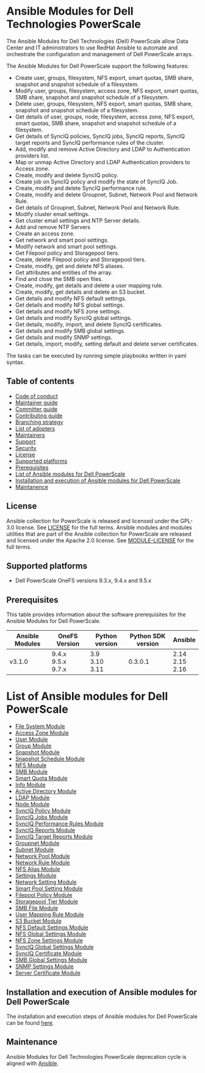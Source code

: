 # Ansible Modules for Dell Technologies PowerScale

The Ansible Modules for Dell Technologies (Dell) PowerScale allow Data Center and IT administrators to use RedHat Ansible to automate and orchestrate the configuration and management of Dell PowerScale arrays.

The Ansible Modules for Dell PowerScale support the following features:
- Create user, groups, filesystem, NFS export, smart quotas, SMB share, snapshot and snapshot schedule of a filesystem.
- Modify user, groups, filesystem, access zone, NFS export, smart quotas, SMB share, snapshot and snapshot schedule of a filesystem.
- Delete user, groups, filesystem, NFS export, smart quotas, SMB share, snapshot and snapshot schedule of a filesystem.
- Get details of user, groups, node, filesystem, access zone, NFS export, smart quotas, SMB share, snapshot and snapshot schedule of a filesystem.
- Get details of SyncIQ policies, SyncIQ jobs, SyncIQ reports, SyncIQ target reports and SyncIQ performance rules of the cluster.
- Add, modify and remove Active Directory and LDAP to Authentication providers list.
- Map or unmap Active Directory and LDAP Authentication providers to Access zone.
- Create, modify and delete SyncIQ policy.
- Create job on SyncIQ policy and modify the state of SyncIQ Job.
- Create, modify and delete SyncIQ performance rule.
- Create, modify and delete Groupnet, Subnet, Network Pool and Network Rule.
- Get details of Groupnet, Subnet, Network Pool and Network Rule.
- Modify cluster email settings.
- Get cluster email settings and NTP Server details.
- Add and remove NTP Servers
- Create an access zone.
- Get network and smart pool settings.
- Modify network and smart pool settings.
- Get Filepool policy and Storagepool tiers.
- Create, delete Filepool policy and Storagepool tiers.
- Create, modify, get and delete NFS aliases.
- Get attributes and entities of the array.
- Find and close the SMB open files.
- Create, modify, get details and delete a user mapping rule.
- Create, modify, get details and delete an S3 bucket.
- Get details and modify NFS default settings.
- Get details and modify NFS global settings.
- Get details and modify NFS zone settings.
- Get details and modify SyncIQ global settings.
- Get details, modify, import, and delete SyncIQ certificates.
- Get details and modify SMB global settings.
- Get details and modify SNMP settings.
- Get details, import, modify, setting default and delete server certificates.

The tasks can be executed by running simple playbooks written in yaml syntax.

## Table of contents

* [Code of conduct](https://github.com/dell/ansible-powerscale/blob/3.1.0/docs/CODE_OF_CONDUCT.md)
* [Maintainer guide](https://github.com/dell/ansible-powerscale/blob/3.1.0/docs/MAINTAINER_GUIDE.md)
* [Committer guide](https://github.com/dell/ansible-powerscale/blob/3.1.0/docs/COMMITTER_GUIDE.md)
* [Contributing guide](https://github.com/dell/ansible-powerscale/blob/3.1.0/docs/CONTRIBUTING.md)
* [Branching strategy](https://github.com/dell/ansible-powerscale/blob/3.1.0/docs/BRANCHING.md)
* [List of adopters](https://github.com/dell/ansible-powerscale/blob/3.1.0/docs/ADOPTERS.md)
* [Maintainers](https://github.com/dell/ansible-powerscale/blob/3.1.0/docs/MAINTAINERS.md)
* [Support](https://github.com/dell/ansible-powerscale/blob/3.1.0/docs/SUPPORT.md)
* [Security](https://github.com/dell/ansible-powerscale/blob/3.1.0/docs/SECURITY.md)
* [License](#license)
* [Supported platforms](#supported-platforms)
* [Prerequisites](#prerequisites)
* [List of Ansible modules for Dell PowerScale](#list-of-ansible-modules-for-dell-powerscale)
* [Installation and execution of Ansible modules for Dell PowerScale](#installation-and-execution-of-ansible-modules-for-dell-powerscale)
* [Maintanence](#maintanence)

## License
Ansible collection for PowerScale is released and licensed under the GPL-3.0 license. See [LICENSE](https://github.com/dell/ansible-powerscale/blob/3.1.0/LICENSE) for the full terms. Ansible modules and modules utilities that are part of the Ansible collection for PowerScale are released and licensed under the Apache 2.0 license. See [MODULE-LICENSE](https://github.com/dell/ansible-powerscale/blob/3.1.0/MODULE-LICENSE) for the full terms.

## Supported platforms
  * Dell PowerScale OneFS versions 9.3.x, 9.4.x and 9.5.x

## Prerequisites
This table provides information about the software prerequisites for the Ansible Modules for Dell PowerScale.

| **Ansible Modules** | **OneFS Version** | **Python version** | **Python SDK version** | **Ansible**              |
|---------------------|-----------------------|--------------------|----------------------------|--------------------------|
| v3.1.0 | 9.4.x <br> 9.5.x <br> 9.7.x | 3.9 <br> 3.10 <br> 3.11 | 0.3.0.1 | 2.14 <br> 2.15 <br> 2.16 |

# List of Ansible modules for Dell PowerScale
  * [File System Module](https://github.com/dell/ansible-powerscale/blob/3.1.0/docs/modules/filesystem.rst)
  * [Access Zone Module](https://github.com/dell/ansible-powerscale/blob/3.1.0/docs/modules/accesszone.rst)
  * [User Module](https://github.com/dell/ansible-powerscale/blob/3.1.0/docs/modules/user.rst)
  * [Group Module](https://github.com/dell/ansible-powerscale/blob/3.1.0/docs/modules/group.rst)
  * [Snapshot Module](https://github.com/dell/ansible-powerscale/blob/3.1.0/docs/modules/snapshot.rst)
  * [Snapshot Schedule Module](https://github.com/dell/ansible-powerscale/blob/3.1.0/docs/modules/snapshotschedule.rst)
  * [NFS Module](https://github.com/dell/ansible-powerscale/blob/3.1.0/docs/modules/nfs.rst)
  * [SMB Module](https://github.com/dell/ansible-powerscale/blob/3.1.0/docs/modules/smb.rst)
  * [Smart Quota Module](https://github.com/dell/ansible-powerscale/blob/3.1.0/docs/modules/smartquota.rst)
  * [Info Module](https://github.com/dell/ansible-powerscale/blob/3.1.0/docs/modules/info.rst)
  * [Active Directory Module](https://github.com/dell/ansible-powerscale/blob/3.1.0/docs/modules/ads.rst)
  * [LDAP Module](https://github.com/dell/ansible-powerscale/blob/3.1.0/docs/modules/ldap.rst)
  * [Node Module](https://github.com/dell/ansible-powerscale/blob/3.1.0/docs/modules/node.rst)
  * [SyncIQ Policy Module](https://github.com/dell/ansible-powerscale/blob/3.1.0/docs/modules/synciqpolicy.rst)
  * [SyncIQ Jobs Module](https://github.com/dell/ansible-powerscale/tree/3.1.0/docs/modules/synciqjob.rst)
  * [SyncIQ Performance Rules Module](https://github.com/dell/ansible-powerscale/tree/3.1.0/docs/modules/synciqrules.rst)
  * [SyncIQ Reports Module](https://github.com/dell/ansible-powerscale/tree/3.1.0/docs/modules/synciqreports.rst)
  * [SyncIQ Target Reports Module](https://github.com/dell/ansible-powerscale/tree/3.1.0/docs/modules/synciqtargetreports.rst)
  * [Groupnet Module](https://github.com/dell/ansible-powerscale/tree/3.1.0/docs/modules/groupnet.rst)
  * [Subnet Module](https://github.com/dell/ansible-powerscale/tree/3.1.0/docs/modules/subnet.rst)
  * [Network Pool Module](https://github.com/dell/ansible-powerscale/tree/3.1.0/docs/modules/networkpool.rst)
  * [Network Rule Module](https://github.com/dell/ansible-powerscale/tree/3.1.0/docs/modules/networkrule.rst)
  * [NFS Alias Module](https://github.com/dell/ansible-powerscale/tree/3.1.0/docs/modules/nfs_alias.rst)
  * [Settings Module](https://github.com/dell/ansible-powerscale/tree/3.1.0/docs/modules/settings.rst)
  * [Network Setting Module](https://github.com/dell/ansible-powerscale/blob/3.1.0/docs/modules/networksettings.rst)
  * [Smart Pool Setting Module](https://github.com/dell/ansible-powerscale/blob/3.1.0/docs/modules/smartpoolsettings.rst)
  * [Filepool Policy Module](https://github.com/dell/ansible-powerscale/blob/3.1.0/docs/modules/filepoolpolicy.rst)
  * [Storagepool Tier Module](https://github.com/dell/ansible-powerscale/blob/3.1.0/docs/modules/storagepooltier.rst)
  * [SMB File Module](https://github.com/dell/ansible-powerscale/blob/3.1.0/docs/modules/smb_file.rst)
  * [User Mapping Rule Module](https://github.com/dell/ansible-powerscale/blob/3.1.0/docs/modules/user_mapping_rule.rst)
  * [S3 Bucket Module](https://github.com/dell/ansible-powerscale/blob/3.1.0/docs/modules/s3_bucket.rst)
  * [NFS Default Settings Module](https://github.com/dell/ansible-powerscale/blob/3.1.0/docs/modules/nfs_default_settings.rst)
  * [NFS Global Settings Module](https://github.com/dell/ansible-powerscale/blob/3.1.0/docs/modules/nfs_global_settings.rst)
  * [NFS Zone Settings Module](https://github.com/dell/ansible-powerscale/blob/3.1.0/docs/modules/nfs_zone_settings.rst)
  * [SyncIQ Global Settings Module](https://github.com/dell/ansible-powerscale/blob/3.1.0/docs/modules/synciq_global_settings.rst)
  * [SyncIQ Certificate Module](https://github.com/dell/ansible-powerscale/blob/3.1.0/docs/modules/synciqcertificate.rst)
  * [SMB Global Settings Module](https://github.com/dell/ansible-powerscale/blob/3.1.0/docs/modules/smb_global_settings.rst)
  * [SNMP Settings Module](https://github.com/dell/ansible-powerscale/blob/3.1.0/docs/modules/snmp_settings.rst)
  * [Server Certificate Module](https://github.com/dell/ansible-powerscale/blob/3.1.0/docs/modules/server_certificate.rst)


## Installation and execution of Ansible modules for Dell PowerScale
The installation and execution steps of Ansible modules for Dell PowerScale can be found [here](https://github.com/dell/ansible-powerscale/blob/3.1.0/docs/INSTALLATION.md).

## Maintenance
Ansible Modules for Dell Technologies PowerScale deprecation cycle is aligned with [Ansible](https://docs.ansible.com/ansible/latest/dev_guide/module_lifecycle.html).
